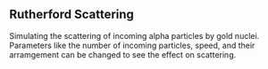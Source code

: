 ## Rutherford Scattering
Simulating the scattering of incoming alpha particles by gold nuclei. Parameters like the number of incoming particles, speed, and their arramgement can be changed to see the effect on scattering.

